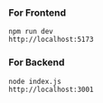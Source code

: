 ### For Frontend 
``` npm i 
npm run dev
http://localhost:5173
```

### For Backend

```npm i 
node index.js
http://localhost:3001
```
